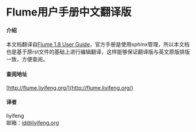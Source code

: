 # Flume用户手册中文翻译版

#### 介绍
本文档翻译自[Flume 1.8 User Guide](http://flume.apache.org/releases/content/1.8.0/FlumeUserGuide.html)，官方手册是使用sphinx管理，所以本文档也是基于原rst文件的基础上进行编辑翻译，这样能够保证翻译版与英文原版排版一致，方便查阅。

#### 查阅地址
[http://flume.liyifeng.org/](http://flume.liyifeng.org/)


#### 译者
liyifeng  
邮箱：id@liyifeng.org
